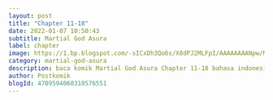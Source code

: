 ```yaml
---
layout: post 
title: "Chapter 11-18"
date: 2022-01-07 10:50:43
subtitle: Martial God Asura
label: chapter
image: https://1.bp.blogspot.com/-sICxDh3Qo6s/X8dPJ2MLFpI/AAAAAAAANpw/MrQZJFLS7G8nJ6Q__Aofjf-5uL30zmGhACLcBGAsYHQ/s72-c/martial-god-asura-995437-dx6jtXil.jpg
category: martial-god-asura
description: baca komik Martial God Asura Chapter 11-18 bahasa indonesia 
author: Postkomik
blogId: 4709594060310576551
---
```

